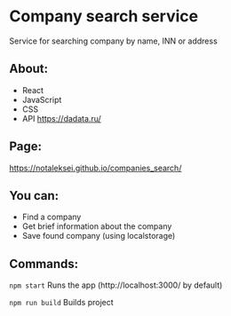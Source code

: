 # Company search service

Service for searching company by name, INN or address

## About:

* React
* JavaScript
* CSS
* API https://dadata.ru/

## Page:

https://notaleksei.github.io/companies_search/

## You can:

* Find a company
* Get brief information about the company
* Save found company (using localstorage)

## Commands:

`npm start` Runs the app (http://localhost:3000/ by default)

`npm run build` Builds project

